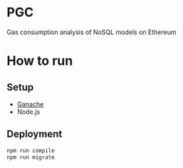 # PGC

Gas consumption analysis of NoSQL models on Ethereum

# How to run

## Setup

- [Ganache](https://trufflesuite.com/ganache/index.html)
- Node.js

## Deployment

```sh
npm run compile
npm run migrate
```
